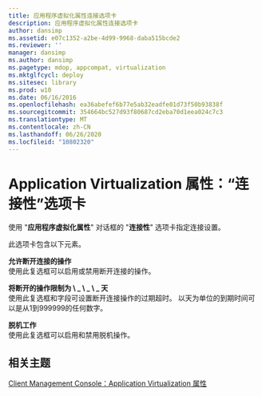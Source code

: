 ```yaml
---
title: 应用程序虚拟化属性连接选项卡
description: 应用程序虚拟化属性连接选项卡
author: dansimp
ms.assetid: e07c1352-a2be-4d99-9968-daba515bcde2
ms.reviewer: ''
manager: dansimp
ms.author: dansimp
ms.pagetype: mdop, appcompat, virtualization
ms.mktglfcycl: deploy
ms.sitesec: library
ms.prod: w10
ms.date: 06/16/2016
ms.openlocfilehash: ea36abefef6b77e5ab32eadfe01d73f50b93838f
ms.sourcegitcommit: 354664bc527d93f80687cd2eba70d1eea024c7c3
ms.translationtype: MT
ms.contentlocale: zh-CN
ms.lasthandoff: 06/26/2020
ms.locfileid: "10802320"
---
```

# Application Virtualization 属性：“连接性”选项卡


使用 "**应用程序虚拟化属性**" 对话框的 "**连接性**" 选项卡指定连接设置。

此选项卡包含以下元素。

<a href="" id="allow-disconnected-operation"></a>**允许断开连接的操作**  
使用此复选框可以启用或禁用断开连接的操作。

<a href="" id="limit-disconnected-operation-to------days"></a>**将断开的操作限制为 \ _ \ _ \ _ 天**  
使用此复选框和字段可设置断开连接操作的过期超时。 以天为单位的到期时间可以是从1到999999的任何数字。

<a href="" id="work-offline"></a>**脱机工作**  
使用此复选框可以启用和禁用脱机操作。

## 相关主题


[Client Management Console：Application Virtualization 属性](client-management-console-application-virtualization-properties.md)

 

 





